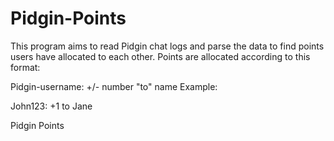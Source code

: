 Pidgin-Points
=============
This program aims to read Pidgin chat logs and  parse the data to find points users have allocated to each other. Points are allocated according to this format:

Pidgin-username: +/- number "to" name
Example:

John123: +1 to Jane


Pidgin Points
